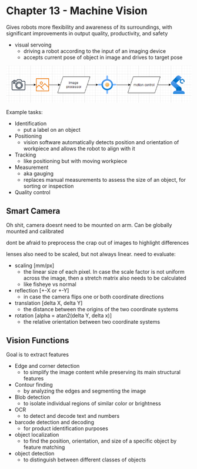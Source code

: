 # Chapter 13 - Machine Vision

Gives robots more flexibility and awareness of its surroundings, with significant improvements in output quality, productivity, and safety

- visual servoing
  - driving a robot according to the input of an imaging device
  - accepts current pose of object in image and drives to target pose

![alt-text](./vision2controller.PNG)

Example tasks:

- Identification
  - put a label on an object
- Positioning
  - vision software automatically detects position and orientation of workpiece and allows the robot to align with it
- Tracking
  - like positioning but with moving workpiece
- Measurement
  - aka gauging
  - replaces manual measurements to assess the size of an object, for sorting or inspection
- Quality control

## Smart Camera

Oh shit, camera doesnt need to be mounted on arm. Can be globally mounted and calibrated

dont be afraid to preprocess the crap out of images to highlight differences

lenses also need to be scaled, but not always linear. need to evaluate:

- scaling [mm/px]
  - the linear size of each pixel. In case the scale factor is not uniform across the image, then a stretch matrix also needs to be calculated
  - like fisheye vs normal
- reflection [+-X or +-Y]
  - in case the camera flips one or both coordinate directions
- translation [delta X, delta Y]
  - the distance between the origins of the two coordinate systems
- rotation [alpha = atan2(delta Y, delta x)]
  - the relative orientation between two coordinate systems

## Vision Functions

Goal is to extract features

- Edge and corner detection
  - to simplify the image content while preserving its main structural features
- Contour finding
  - by analyzing the edges and segmenting the image
- Blob detection
  - to isolate individual regions of similar color or brightness
- OCR
  - to detect and decode text and numbers
- barcode detection and decoding
  - for product identification purposes
- object localization
  - to find the position, orientation, and size of a specific object by feature matching
- object detection
  - to distinguish between different classes of objects
